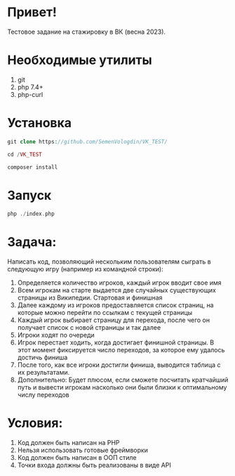 # Привет!
Тестовое задание на стажировку в ВК (весна 2023).

# Необходимые утилиты
1) git
2) php 7.4+
3) php-curl

# Установка
```php
git clone https://github.com/SemenVologdin/VK_TEST/

cd /VK_TEST

composer install
```

# Запуск

```php
php ./index.php
```

# Задача:
Написать код, позволяющий нескольким пользователям сыграть в следующую игру (например из командной строки):
1) Определяется количество игроков, каждый игрок вводит свое имя
2) Всем игрокам на старте выдается две случайных существующих страницы из Википедии. Стартовая и финишная
3) Далее каждому из игроков предоставляется список страниц, на которые можно перейти по ссылкам с текущей страницы
4) Каждый игрок выбирает страницу для перехода, после чего он получает список с новой страницы и так далее
5) Игроки ходят по очереди
6) Игрок перестает ходить, когда достигает финишной страницы. В этот момент фиксируется число переходов, за которое ему удалось достичь финиша
7) После того, как все игроки достигли финиша, выводится таблица с их результатами.
8) Дополнительно: Будет плюсом, если сможете посчитать кратчайший путь и вывести игрокам насколько они были близки к оптимальному числу переходов

# Условия:
1) Код должен быть написан на PHP
2) Нельзя использовать готовые фреймворки
3) Код должен быть написан в ООП стиле
4) Точки входа должны быть реализованы в виде API